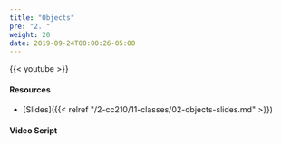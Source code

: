 ```yaml
---
title: "Objects"
pre: "2. "
weight: 20
date: 2019-09-24T00:00:26-05:00
---
```


{{< youtube  >}}

#### Resources

* [Slides]({{< relref "/2-cc210/11-classes/02-objects-slides.md" >}})

#### Video Script
